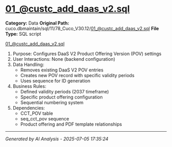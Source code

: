 # 01_@custc_add_daas_v2.sql

**Category:** Data
**Original Path:** cuco.dbmaintain/sql/11/78_Cuco_V30.12/01_@custc_add_daas_v2.sql
**File Type:** SQL script

01_@custc_add_daas_v2.sql
1. Purpose: Configures DaaS V2 Product Offering Version (POV) settings
2. User Interactions: None (backend configuration)
3. Data Handling:
   - Removes existing DaaS V2 POV entries
   - Creates new POV record with specific validity periods
   - Uses sequence for ID generation
4. Business Rules:
   - Defined validity periods (2037 timeframe)
   - Specific product offering configuration
   - Sequential numbering system
5. Dependencies:
   - CCT_POV table
   - seq_cct_pov sequence
   - Product offering and PDF template relationships

---
*Generated by AI Analysis - 2025-07-05 17:35:24*
